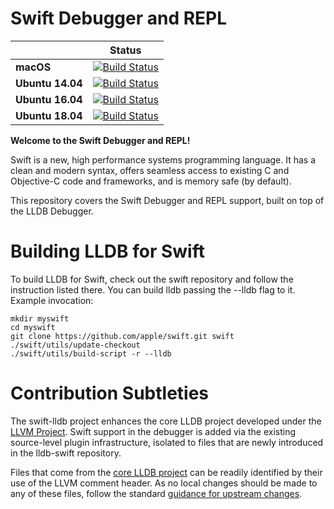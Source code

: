 
# Swift Debugger and REPL

|| **Status** |
|---|---|
|**macOS**         |[![Build Status](https://ci.swift.org/job/oss-lldb-incremental-osx-cmake/badge/icon)](https://ci.swift.org/job/oss-lldb-incremental-osx)|
|**Ubuntu 14.04** |[![Build Status](https://ci.swift.org/job/oss-lldb-incremental-linux-ubuntu-14_04/badge/icon)](https://ci.swift.org/job/oss-lldb-incremental-linux-ubuntu-14_04)|
|**Ubuntu 16.04** |[![Build Status](https://ci.swift.org/job/oss-lldb-incremental-linux-ubuntu-16_04/badge/icon)](https://ci.swift.org/job/oss-lldb-incremental-linux-ubuntu-16_04)|
|**Ubuntu 18.04** |[![Build Status](https://ci.swift.org/job/oss-lldb-incremental-linux-ubuntu-18_04/badge/icon)](https://ci.swift.org/job/oss-lldb-incremental-linux-ubuntu-18_04)|

**Welcome to the Swift Debugger and REPL!**

Swift is a new, high performance systems programming language.  It has a clean
and modern syntax, offers seamless access to existing C and Objective-C
code and frameworks, and is memory safe (by default).

This repository covers the Swift Debugger and REPL support, built on
top of the LLDB Debugger.

# Building LLDB for Swift

To build LLDB for Swift, check out the swift repository and follow
the instruction listed there. You can build lldb passing the --lldb
flag to it. Example invocation:

```
mkdir myswift
cd myswift
git clone https://github.com/apple/swift.git swift
./swift/utils/update-checkout
./swift/utils/build-script -r --lldb
```

# Contribution Subtleties

The swift-lldb project enhances the core LLDB project developed under
the [LLVM Project][llvm]. Swift support in the debugger is added via
the existing source-level plugin infrastructure, isolated to files that
are newly introduced in the lldb-swift repository.

Files that come from the [core LLDB project][lldb] can be readily
identified by their use of the LLVM comment header.  As no local
changes should be made to any of these files, follow the standard
[guidance for upstream changes][upstream].

[lldb]: http://lldb.llvm.org "LLDB debugger"
[llvm]: http://llvm.org "The LLVM Project"
[upstream]: http://swift.org/contributing/#llvm-and-swift "Upstream LLVM changes"
